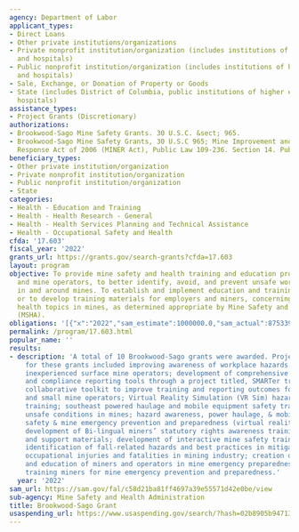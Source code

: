 ```yaml
---
agency: Department of Labor
applicant_types:
- Direct Loans
- Other private institutions/organizations
- Private nonprofit institution/organization (includes institutions of higher education
  and hospitals)
- Public nonprofit institution/organization (includes institutions of higher education
  and hospitals)
- Sale, Exchange, or Donation of Property or Goods
- State (includes District of Columbia, public institutions of higher education and
  hospitals)
assistance_types:
- Project Grants (Discretionary)
authorizations:
- Brookwood-Sago Mine Safety Grants. 30 U.S.C. &sect; 965.
- Brookwood-Sago Mine Safety Grants, 30 U.S.C 965; Mine Improvement and New Emergency
  Response Act of 2006 (MINER Act), Public Law 109-236. Section 14. Pub. L. 109, 236.
beneficiary_types:
- Other private institution/organization
- Private nonprofit institution/organization
- Public nonprofit institution/organization
- State
categories:
- Health - Education and Training
- Health - Health Research - General
- Health - Health Services Planning and Technical Assistance
- Health - Occupational Safety and Health
cfda: '17.603'
fiscal_year: '2022'
grants_url: https://grants.gov/search-grants?cfda=17.603
layout: program
objective: To provide mine safety and health training and education programs for workers
  and mine operators, to better identify, avoid, and prevent unsafe working conditions
  in and around mines. To establish and implement education and training programs,
  or to develop training materials for employers and miners, concerning safety and
  health topics in mines, as determined appropriate by Mine Safety and Health Administration
  (MSHA).
obligations: '[{"x":"2022","sam_estimate":1000000.0,"sam_actual":875339.0,"usa_spending_actual":0.0},{"x":"2023","sam_estimate":1000000.0,"sam_actual":0.0,"usa_spending_actual":0.0},{"x":"2024","sam_estimate":1000000.0,"sam_actual":0.0,"usa_spending_actual":0.0}]'
permalink: /program/17.603.html
popular_name: ''
results:
- description: 'A total of 10 Brookwood-Sago grants were awarded. Project summary
    for these grants included improving awareness of workplace hazards for new and
    inexperienced surface mine operators; development of comprehensive training, assessment,
    and compliance reporting tools through a project titled, SMARTer training: a data-driven,
    collaborative toolkit to improve training and reporting outcomes for contractors
    and small mine operators; Virtual Reality Simulation (VR Sim) hazard recognition
    training; southeast powered haulage and mobile equipment safety training; prevent
    unsafe conditions in mines; hazard awareness, power haulage, & mobile equipment
    safety & mine emergency prevention and preparedness (virtual reality) training;
    development of Bi-lingual miners’ statutory rights awareness training program
    and support materials; development of interactive mine safety training materials;
    identification of fall-related hazards and best practices in mitigating related
    occupational injuries and fatalities in mining industry; creation of virtual training
    and education of miners and operators in mine emergency preparedness and prevention;
    training miners for mine emergency prevention and preparedness.'
  year: '2022'
sam_url: https://sam.gov/fal/c58d21ba81ff4697a39e55571d42e0be/view
sub-agency: Mine Safety and Health Administration
title: Brookwood-Sago Grant
usaspending_url: https://www.usaspending.gov/search/?hash=02b8905b947131b6838884c63d11ce54
---
```

